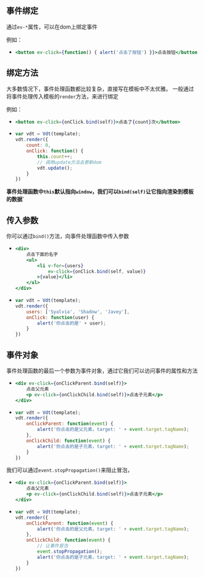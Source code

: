 ## 事件绑定

通过`ev-*`属性，可以在dom上绑定事件

例如：

* <!-- {.example-template} -->
    ```jsx
    <button ev-click={function() { alert('点击了按钮') }}>点击按钮</button>
    ```
<!-- {ul:.example.dom} -->

## 绑定方法

大多数情况下，事件处理函数都比较复杂，直接写在模板中不太优雅。
一般通过将事件处理传入模板的`render`方法，来进行绑定

例如：

* <!-- {.example-template} -->
    ```jsx
    <button ev-click={onClick.bind(self)}>点击了{count}次</button>
    ```
* <!-- {.example-js} -->
    ```js
    var vdt = Vdt(template);
    vdt.render({
        count: 0,
        onClick: function() {
            this.count++;
            // 调用update方法去更新dom
            vdt.update();
        }
    })
    ```
<!-- {ul:.example.dom} -->

__事件处理函数中`this`默认指向`window`，我们可以`bind(self)`让它指向渲染到模板的数据`__

## 传入参数 

你可以通过`bind()`方法，向事件处理函数中传入参数

* <!-- {.example-template} -->
    ```jsx
    <div>
        点击下面的名字
        <ul>
            <li v-for={users} 
                ev-click={onClick.bind(self, value)}
            >{value}</li>
        </ul>
    </div>
    ```
* <!-- {.example-js} -->
    ```js
    var vdt = Vdt(template);
    vdt.render({
        users: ['Syalvia', 'Shadow', 'Javey'],
        onClick: function(user) {
            alert('你点击的是' + user);
        }
    })
    ```
<!-- {ul:.example.dom} -->

## 事件对象

事件处理函数的最后一个参数为事件对象，通过它我们可以访问事件的属性和方法 

* <!-- {.example-template} -->
    ```jsx
    <div ev-click={onClickParent.bind(self)}>
        点击父元素
        <p ev-click={onClickChild.bind(self)}>点击子元素</p>
    </div>
    ```
* <!-- {.example-js} -->
    ```js
    var vdt = Vdt(template);
    vdt.render({
        onClickParent: function(event) {
            alert('你点击的是父元素，target: ' + event.target.tagName);
        },
        onClickChild: function(event) {
            alert('你点击的是子元素，target: ' + event.target.tagName);
        }
    })
    ```
<!-- {ul:.example.dom.event-object} -->

我们可以通过`event.stopPropagation()`来阻止冒泡，

* <!-- {.example-template} -->
    ```jsx
    <div ev-click={onClickParent.bind(self)}>
        点击父元素
        <p ev-click={onClickChild.bind(self)}>点击子元素</p>
    </div>
    ```
* <!-- {.example-js} -->
    ```js
    var vdt = Vdt(template);
    vdt.render({
        onClickParent: function(event) {
            alert('你点击的是父元素，target: ' + event.target.tagName);
        },
        onClickChild: function(event) {
            // 让事件冒泡
            event.stopPropagation();
            alert('你点击的是子元素，target: ' + event.target.tagName);
        }
    })
    ```
<!-- {ul:.example.dom.event-object} -->

